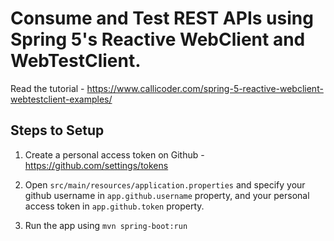 # Consume and Test REST APIs using Spring 5's Reactive WebClient and WebTestClient.

Read the tutorial - https://www.callicoder.com/spring-5-reactive-webclient-webtestclient-examples/

## Steps to Setup

1. Create a personal access token on Github - https://github.com/settings/tokens

2. Open `src/main/resources/application.properties` and specify your github username in `app.github.username` property, and your personal access token in `app.github.token` property.

3. Run the app using `mvn spring-boot:run`
